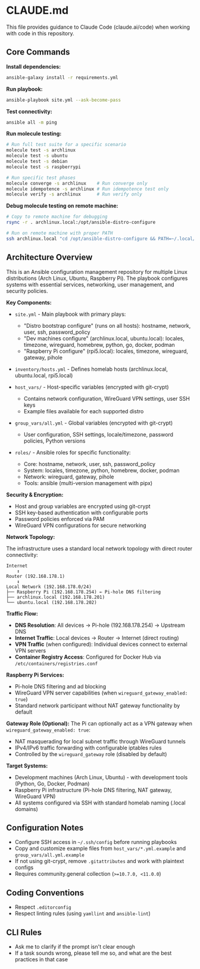 # CLAUDE.md

This file provides guidance to Claude Code (claude.ai/code) when working with code in this repository.

## Core Commands

**Install dependencies:**

```bash
ansible-galaxy install -r requirements.yml
```

**Run playbook:**

```bash
ansible-playbook site.yml --ask-become-pass
```

**Test connectivity:**

```bash
ansible all -m ping
```

**Run molecule testing:**

```bash
# Run full test suite for a specific scenario
molecule test -s archlinux
molecule test -s ubuntu
molecule test -s debian
molecule test -s raspberrypi

# Run specific test phases
molecule converge -s archlinux    # Run converge only
molecule idempotence -s archlinux # Run idempotence test only
molecule verify -s archlinux      # Run verify only
```

**Debug molecule testing on remote machine:**

```bash
# Copy to remote machine for debugging
rsync -r . archlinux.local:/opt/ansible-distro-configure

# Run on remote machine with proper PATH
ssh archlinux.local "cd /opt/ansible-distro-configure && PATH=~/.local/bin:\$PATH ~/.local/bin/molecule test -s archlinux"
```

## Architecture Overview

This is an Ansible configuration management repository for multiple Linux distributions
(Arch Linux, Ubuntu, Raspberry Pi).
The playbook configures systems with essential services, networking, user management, and security policies.

**Key Components:**

- `site.yml` - Main playbook with primary plays:
  - "Distro bootstrap configure" (runs on all hosts): hostname, network, user, ssh, password_policy
  - "Dev machines configure" (archlinux.local, ubuntu.local): locales, timezone, wireguard, homebrew, python, go, docker, podman
  - "Raspberry Pi configure" (rpi5.local): locales, timezone, wireguard, gateway, pihole

- `inventory/hosts.yml` - Defines homelab hosts (archlinux.local, ubuntu.local, rpi5.local)

- `host_vars/` - Host-specific variables (encrypted with git-crypt)
  - Contains network configuration, WireGuard VPN settings, user SSH keys
  - Example files available for each supported distro

- `group_vars/all.yml` - Global variables (encrypted with git-crypt)
  - User configuration, SSH settings, locale/timezone, password policies, Python versions

- `roles/` - Ansible roles for specific functionality:
  - Core: hostname, network, user, ssh, password_policy
  - System: locales, timezone, python, homebrew, docker, podman
  - Network: wireguard, gateway, pihole
  - Tools: ansible (multi-version management with pipx)

**Security & Encryption:**

- Host and group variables are encrypted using git-crypt
- SSH key-based authentication with configurable ports
- Password policies enforced via PAM
- WireGuard VPN configurations for secure networking

**Network Topology:**

The infrastructure uses a standard local network topology with direct router connectivity:

```
Internet
    ↕
Router (192.168.178.1)
    ↕
Local Network (192.168.178.0/24)
├── Raspberry Pi (192.168.178.254) ← Pi-hole DNS filtering
├── archlinux.local (192.168.178.201)
└── ubuntu.local (192.168.178.202)
```

**Traffic Flow:**
- **DNS Resolution**: All devices → Pi-hole (192.168.178.254) → Upstream DNS
- **Internet Traffic**: Local devices → Router → Internet (direct routing)
- **VPN Traffic** (when configured): Individual devices connect to external VPN servers
- **Container Registry Access**: Configured for Docker Hub via `/etc/containers/registries.conf`

**Raspberry Pi Services:**
- Pi-hole DNS filtering and ad blocking
- WireGuard VPN server capabilities (when `wireguard_gateway_enabled: true`)
- Standard network participant without NAT gateway functionality by default

**Gateway Role (Optional):**
The Pi can optionally act as a VPN gateway when `wireguard_gateway_enabled: true`:
- NAT masquerading for local subnet traffic through WireGuard tunnels
- IPv4/IPv6 traffic forwarding with configurable iptables rules
- Controlled by the `wireguard_gateway` role (disabled by default)

**Target Systems:**

- Development machines (Arch Linux, Ubuntu) - with development tools (Python, Go, Docker, Podman)
- Raspberry Pi infrastructure (Pi-hole DNS filtering, NAT gateway, WireGuard VPN)
- All systems configured via SSH with standard homelab naming (.local domains)

## Configuration Notes

- Configure SSH access in `~/.ssh/config` before running playbooks
- Copy and customize example files from `host_vars/*.yml.example` and `group_vars/all.yml.example`
- If not using git-crypt, remove `.gitattributes` and work with plaintext configs
- Requires community.general collection (`>=10.7.0, <11.0.0`)

## Coding Conventions

- Respect `.editorconfig`
- Respect linting rules (using `yamllint` and `ansible-lint`)

## CLI Rules

- Ask me to clarify if the prompt isn't clear enough
- If a task sounds wrong, please tell me so, and what are the best practices in that case
